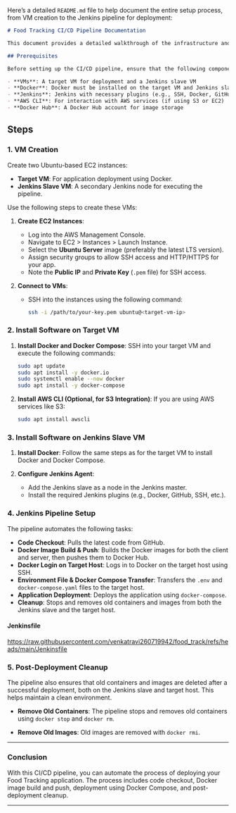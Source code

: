 Here’s a detailed `README.md` file to help document the entire setup process, from VM creation to the Jenkins pipeline for deployment:

```markdown
# Food Tracking CI/CD Pipeline Documentation

This document provides a detailed walkthrough of the infrastructure and setup for deploying the Food Tracking application using Jenkins, Docker, and Docker Compose. The pipeline automates the process of building, pushing, and deploying Docker containers to a target VM.

## Prerequisites

Before setting up the CI/CD pipeline, ensure that the following components are available:

- **VMs**: A target VM for deployment and a Jenkins slave VM
- **Docker**: Docker must be installed on the target VM and Jenkins slave VM
- **Jenkins**: Jenkins with necessary plugins (e.g., SSH, Docker, GitHub integration)
- **AWS CLI**: For interaction with AWS services (if using S3 or EC2)
- **Docker Hub**: A Docker Hub account for image storage

```
## Steps

### 1. VM Creation

Create two Ubuntu-based EC2 instances:
- **Target VM**: For application deployment using Docker.
- **Jenkins Slave VM**: A secondary Jenkins node for executing the pipeline.

Use the following steps to create these VMs:
1. **Create EC2 Instances**:
   - Log into the AWS Management Console.
   - Navigate to EC2 > Instances > Launch Instance.
   - Select the **Ubuntu Server** image (preferably the latest LTS version).
   - Assign security groups to allow SSH access and HTTP/HTTPS for your app.
   - Note the **Public IP** and **Private Key** (`.pem` file) for SSH access.

2. **Connect to VMs**:
   - SSH into the instances using the following command:
     ```bash
     ssh -i /path/to/your-key.pem ubuntu@<target-vm-ip>
     ```


### 2. Install Software on Target VM

1. **Install Docker and Docker Compose**:
   SSH into your target VM and execute the following commands:

   ```bash
   sudo apt update
   sudo apt install -y docker.io
   sudo systemctl enable --now docker
   sudo apt install -y docker-compose
   ```

2. **Install AWS CLI (Optional, for S3 Integration)**:
   If you are using AWS services like S3:
   ```bash
   sudo apt install awscli
   ```

### 3. Install Software on Jenkins Slave VM

1. **Install Docker**:
   Follow the same steps as for the target VM to install Docker and Docker Compose.

2. **Configure Jenkins Agent**:
   - Add the Jenkins slave as a node in the Jenkins master.
   - Install the required Jenkins plugins (e.g., Docker, GitHub, SSH, etc.).

### 4. Jenkins Pipeline Setup

The pipeline automates the following tasks:

- **Code Checkout**: Pulls the latest code from GitHub.
- **Docker Image Build & Push**: Builds the Docker images for both the client and server, then pushes them to Docker Hub.
- **Docker Login on Target Host**: Logs in to Docker on the target host using SSH.
- **Environment File & Docker Compose Transfer**: Transfers the `.env` and `docker-compose.yaml` files to the target host.
- **Application Deployment**: Deploys the application using `docker-compose`.
- **Cleanup**: Stops and removes old containers and images from both the Jenkins slave and the target host.

#### Jenkinsfile


https://raw.githubusercontent.com/venkatravi260719942/food_track/refs/heads/main/Jenkinsfile


### 5. Post-Deployment Cleanup

The pipeline also ensures that old containers and images are deleted after a successful deployment, both on the Jenkins slave and target host. This helps maintain a clean environment.

- **Remove Old Containers**:
   The pipeline stops and removes old containers using `docker stop` and `docker rm`.

- **Remove Old Images**:
   Old images are removed with `docker rmi`.

---

### Conclusion

With this CI/CD pipeline, you can automate the process of deploying your Food Tracking application. The process includes code checkout, Docker image build and push, deployment using Docker Compose, and post-deployment cleanup.

---


